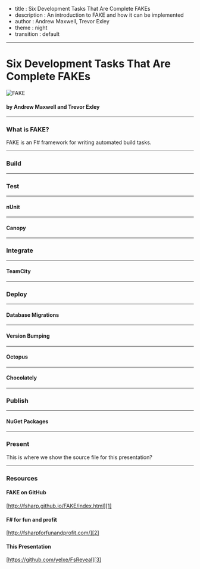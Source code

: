 - title : Six Development Tasks That Are Complete FAKEs
- description : An introduction to FAKE and how it can be implemented
- author : Andrew Maxwell, Trevor Exley
- theme : night
- transition : default

***

# Six Development Tasks That Are Complete FAKEs
![FAKE](http://fsharp.github.io/FAKE/pics/logo.png)
#### by Andrew Maxwell and Trevor Exley

***

### What is FAKE?

FAKE is an F# framework for writing automated build tasks.

***

### Build

***

### Test

---

#### nUnit

---

#### Canopy

***

### Integrate

---

#### TeamCity

***

### Deploy

---

#### Database Migrations

---

#### Version Bumping

---

#### Octopus

---

#### Chocolately

***

### Publish

---

#### NuGet Packages

***

### Present

This is where we show the source file for this presentation?

***

### Resources

#### FAKE on GitHub

[http://fsharp.github.io/FAKE/index.html][1]

#### F# for fun and profit

[http://fsharpforfunandprofit.com/][2]

#### This Presentation

[https://github.com/yelxe/FsReveal][3]


[1]: http://fsharp.github.io/FAKE/index.html
[2]: http://fsharpforfunandprofit.com/
[3]: https://github.com/yelxe/FsReveal
